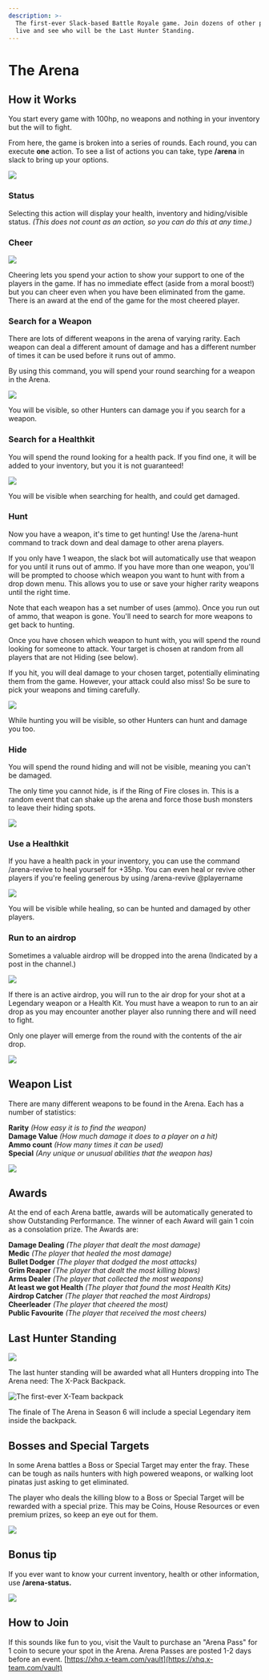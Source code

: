 ```yaml
---
description: >-
  The first-ever Slack-based Battle Royale game. Join dozens of other players
  live and see who will be the Last Hunter Standing.
---
```


# The Arena

## How it Works

You start every game with 100hp, no weapons and nothing in your inventory but the will to fight.

From here, the game is broken into a series of rounds. Each round, you can execute **one** action. To see a list of actions you can take, type **/arena** in slack to bring up your options.

![](../.gitbook/assets/image%20%2844%29.png)

### Status

Selecting this action will display your health, inventory and hiding/visible status. _\(This does not count as an action, so you can do this at any time.\)_

### **Cheer**

![](../.gitbook/assets/image%20%2838%29.png)

Cheering lets you spend your action to show your support to one of the players in the game. If has no immediate effect \(aside from a moral boost!\) but you can cheer even when you have been eliminated from the game. There is an award at the end of the game for the most cheered player.

### Search for a Weapon 

There are lots of different weapons in the arena of varying rarity. Each weapon can deal a different amount of damage and has a different number of times it can be used before it runs out of ammo.

By using this command, you will spend your round searching for a weapon in the Arena.

![](../.gitbook/assets/image%20%2825%29.png)

You will be visible, so other Hunters can damage you if you search for a weapon.

### Search for a Healthkit

You will spend the round looking for a health pack. If you find one, it will be added to your inventory, but you it is not guaranteed!

![](../.gitbook/assets/image%20%2826%29.png)

You will be visible when searching for health, and could get damaged.

### Hunt 

Now you have a weapon, it's time to get hunting! Use the /arena-hunt command to track down and deal damage to other arena players.

If you only have 1 weapon, the slack bot will automatically use that weapon for you until it runs out of ammo. If you have more than one weapon, you'll will be prompted to choose which weapon you want to hunt with from a drop down menu. This allows you to use or save your higher rarity weapons until the right time. 

Note that each weapon has a set number of uses \(ammo\). Once you run out of ammo, that weapon is gone. You'll need to search for more weapons to get back to hunting.

Once you have chosen which weapon to hunt with, you will spend the round looking for someone to attack. Your target is chosen at random from all players that are not Hiding \(see below\).   
  
If you hit, you will deal damage to your chosen target, potentially eliminating them from the game. However, your attack could also miss! So be sure to pick your weapons and timing carefully.

![](../.gitbook/assets/image%20%2823%29.png)

While hunting you will be visible, so other Hunters can hunt and damage you too.

### Hide 

You will spend the round hiding and will not be visible, meaning you can't be damaged.

The only time you cannot hide, is if the Ring of Fire closes in. This is a random event that can shake up the arena and force those bush monsters to leave their hiding spots. 

![](../.gitbook/assets/image%20%2817%29.png)

### Use a Healthkit

If you have a health pack in your inventory, you can use the command /arena-revive to heal yourself for +35hp. You can even heal or revive other players if you're feeling generous by using /arena-revive @playername

![](../.gitbook/assets/image%20%2824%29.png)

You will be visible while healing, so can be hunted and damaged by other players.

### Run to an airdrop

Sometimes a valuable airdrop will be dropped into the arena \(Indicated by a post in the channel.\)

![](../.gitbook/assets/image%20%2848%29.png)

If there is an active airdrop, you will run to the air drop for your shot at a Legendary weapon or a Health Kit. You must have a weapon to run to an air drop as you may encounter another player also running there and will need to fight.

Only one player will emerge from the round with the contents of the air drop.

![](../.gitbook/assets/image%20%2820%29.png)

## Weapon List

There are many different weapons to be found in the Arena. Each has a number of statistics: 

**Rarity** _\(How easy it is to find the weapon\)_  
**Damage Value** _\(How much damage it does to a player on a hit\)_   
**Ammo count** _\(How many times it can be used\)_  
**Special** _\(Any unique or unusual abilities that the weapon has\)_

![](../.gitbook/assets/image%20%2840%29.png)

## Awards

At the end of each Arena battle, awards will be automatically generated to show Outstanding Performance. The winner of each Award will gain 1 coin as a consolation prize. The Awards are:   
  
**Damage Dealing** _\(The player that dealt the most damage\)_  
**Medic** _\(The player that healed the most damage\)_  
**Bullet Dodger** _\(The player that dodged the most attacks\)_  
**Grim Reaper** _\(The player that dealt the most killing blows\)_  
**Arms Dealer** _\(The player that collected the most weapons\)_  
**At least we got Health** _\(The player that found the most Health Kits\)_  
**Airdrop Catcher** _\(The player that reached the most Airdrops\)_  
**Cheerleader** _\(The player that cheered the most\)_  
**Public Favourite** _\(The player that received the most cheers\)_  


## Last Hunter Standing

![](../.gitbook/assets/image%20%2832%29.png)

The last hunter standing will be awarded what all Hunters dropping into The Arena need: The X-Pack Backpack.

![The first-ever X-Team backpack](../.gitbook/assets/x-pack-backpack.jpg)

The finale of The Arena in Season 6 will include a special Legendary item inside the backpack.

## Bosses and Special Targets

In some Arena battles a Boss or Special Target may enter the fray. These can be tough as nails hunters with high powered weapons, or walking loot pinatas just asking to get eliminated.

The player who deals the killing blow to a Boss or Special Target will be rewarded with a special prize. This may be Coins, House Resources or even premium prizes, so keep an eye out for them. 

![](../.gitbook/assets/image%20%2827%29.png)



## Bonus tip

If you ever want to know your current inventory, health or other information, use **/arena-status.**

![](../.gitbook/assets/screen-shot-2020-06-22-at-9.14.32-pm.png)

## How to Join

If this sounds like fun to you, visit the Vault to purchase an "Arena Pass" for 1 coin to secure your spot in the Arena. Arena Passes are posted 1-2 days before an event. [https://xhq.x-team.com/vault](https://xhq.x-team.com/vault) 

